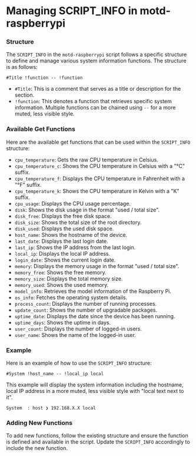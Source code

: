 # Managing SCRIPT_INFO in motd-raspberrypi

### Structure

The `SCRIPT_INFO` in the `motd-raspberrypi` script follows a specific structure to define and manage various system information functions. The structure is as follows:

```
#Title !function -- !function
```

- `#Title`: This is a comment that serves as a title or description for the section.
- `!function`: This denotes a function that retrieves specific system information. Multiple functions can be chained using `--` for a more muted, less visible style.

### Available Get Functions

Here are the available get functions that can be used within the `SCRIPT_INFO` structure:

- `cpu_temperature`: Gets the raw CPU temperature in Celsius.
- `cpu_temperature_c`: Shows the CPU temperature in Celsius with a "°C" suffix.
- `cpu_temperature_f`: Displays the CPU temperature in Fahrenheit with a "°F" suffix.
- `cpu_temperature_k`: Shows the CPU temperature in Kelvin with a "K" suffix.
- `cpu_usage`: Displays the CPU usage percentage.
- `disk`: Shows the disk usage in the format "used / total size".
- `disk_free`: Displays the free disk space.
- `disk_size`: Shows the total size of the root directory.
- `disk_used`: Displays the used disk space.
- `host_name`: Shows the hostname of the device.
- `last_date`: Displays the last login date.
- `last_ip`: Shows the IP address from the last login.
- `local_ip`: Displays the local IP address.
- `login_date`: Shows the current login date.
- `memory`: Displays the memory usage in the format "used / total size".
- `memory_free`: Shows the free memory.
- `memory_size`: Displays the total memory size.
- `memory_used`: Shows the used memory.
- `model_info`: Retrieves the model information of the Raspberry Pi.
- `os_info`: Fetches the operating system details.
- `process_count`: Displays the number of running processes.
- `update_count`: Shows the number of upgradable packages.
- `uptime_date`: Displays the date since the device has been running.
- `uptime_days`: Shows the uptime in days.
- `user_count`: Displays the number of logged-in users.
- `user_name`: Shows the name of the logged-in user.

### Example

Here is an example of how to use the `SCRIPT_INFO` structure:

```
#System !host_name -- !local_ip local
```

This example will display the system information including the hostname, local IP address in a more muted, less visible style with "local text next to it".
```
System  : host ❯ 192.168.X.X local
```

### Adding New Functions

To add new functions, follow the existing structure and ensure the function is defined and available in the script. Update the `SCRIPT_INFO` accordingly to include the new function.
